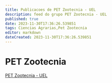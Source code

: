 ```yaml
---
title: Publicacoes de PET Zootecnia - UEL
description: feed do grupo PET Zootecnia - UEL
published: true
date: 2023-11-30T17:36:26.539851
tags: Ciencias Agrarias,Pet Zootecnia
editor: markdown
dateCreated: 2023-11-30T17:36:26.539851
---
```


# PET Zootecnia
[PET Zootecnia - UEL](/grupo/241PETZootecniaUEL.md)